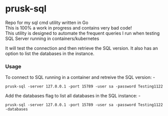 # prusk-sql

Repo for my sql cmd utility written in Go
<br>
This is 100% a work in progress and contains very bad code!
<br>
This utility is designed to automate the frequent queries I run when testing SQL Server running in containers/kubernetes

It will test the connection and then retrieve the SQL version. It also has an option to list the databases in the instance.

### Usage

To connect to SQL running in a container and retreive the SQL version: -<br>

    prusk-sql -server 127.0.0.1 -port 15789 -user sa -password Testing1122

Add the databases flag to list all databases in the SQL instance: -<br>

    prusk-sql -server 127.0.0.1 -port 15789 -user sa -password Testing1122 -databases